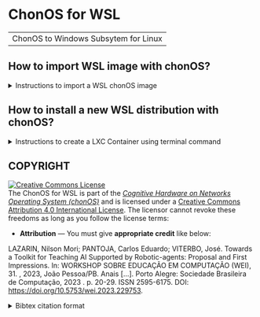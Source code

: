 # ChonOS for WSL

||
|:--:|
|ChonOS to Windows Subsytem for Linux|


## How to import WSL image with chonOS?

<details>
<summary> Instructions to import a WSL chonOS image </summary>

1. Save into DOWNLOADS folder the WSL image available at [ChonOS SourceForge Repo](https://sourceforge.net/projects/chonos/files/rc1/)
   
![image](https://github.com/chon-group/dpkg-chonos-wsl-installer/assets/32855001/7ce3dd4a-8437-4ca6-b2f0-df4947968a8f)


2. In the powershell run the commands below:

```sh
wsl --import chonOS $env:USERPROFILE\chonOS $env:USERPROFILE\Downloads\chonOS-rc1-WSL.tar.gz
wsl --distribution chonOS
```


![01](https://github.com/chon-group/dpkg-chonos-wsl-installer/assets/32855001/b33cf072-c137-4375-8a63-dfd6be6f4491)


3. Access the WebConsole using the default credentiais 

- user = root
- passwd = root
  
![02](https://github.com/chon-group/dpkg-chonos-wsl-installer/assets/32855001/054171e1-6ab2-40f5-8b23-7141ec63a701)


</details>

## How to install a new WSL distribution with chonOS?
<details>
<summary> Instructions to create a LXC Container using terminal command </summary>

1. in the powershell run the commands below:

```sh
wsl --isntall -d Debian
```

![101](https://github.com/chon-group/dpkg-chonos-wsl-installer/assets/32855001/f3631f2f-bc7c-4a04-b682-f47691465262)

2. After the installation, in the linux bash terminal, run the commands below:
```sh
echo "deb [trusted=yes] http://packages.chon.group/ chonos main" | sudo tee /etc/apt/sources.list.d/chonos.list
sudo apt update
sudo apt install chonos-wsl-installer -y
```
![image](https://github.com/chon-group/dpkg-chonos-wsl-installer/assets/32855001/978f8bde-3882-4e98-9abd-336de1dcd6bb)

3. Start the ChonOS-WSL service.
```sh
sudo chonos-wsl-start
```

4. Finally, access the WebConsole using the default credentials (user = root) (passwd = root).
![106](https://github.com/chon-group/dpkg-chonos-wsl-installer/assets/32855001/d88e0cf8-60eb-4da2-9e1f-ff2737eaf649)



</details>

## COPYRIGHT
<a rel="license" href="http://creativecommons.org/licenses/by/4.0/"><img alt="Creative Commons License" style="border-width:0" src="https://i.creativecommons.org/l/by/4.0/88x31.png" /></a><br />The ChonOS for WSL is part of the [_Cognitive Hardware on Networks Operating
System (chonOS)_](http://os.chon.group/) and is licensed under a <a rel="license" href="http://creativecommons.org/licenses/by/4.0/">Creative Commons Attribution 4.0 International License</a>. The licensor cannot revoke these freedoms as long as you follow the license terms:

* __Attribution__ — You must give __appropriate credit__ like below:

LAZARIN, Nilson Mori; PANTOJA, Carlos Eduardo; VITERBO, José. Towards a Toolkit for Teaching AI Supported by Robotic-agents: Proposal and First Impressions. In: WORKSHOP SOBRE EDUCAÇÃO EM COMPUTAÇÃO (WEI), 31. , 2023, João Pessoa/PB. Anais [...]. Porto Alegre: Sociedade Brasileira de Computação, 2023 . p. 20-29. ISSN 2595-6175. DOI: https://doi.org/10.5753/wei.2023.229753.


<details>
<summary> Bibtex citation format</summary>

```
@inproceedings{chonOS,
 author = {Nilson Lazarin and Carlos Pantoja and José Viterbo},
 title = { Towards a Toolkit for Teaching AI Supported by Robotic-agents: Proposal and First Impressions},
 booktitle = {Anais do XXXI Workshop sobre Educação em Computação},
 location = {João Pessoa/PB},
 year = {2023},
 issn = {2595-6175},
 pages = {20--29},
 publisher = {SBC},
 address = {Porto Alegre, RS, Brasil},
 doi = {10.5753/wei.2023.229753},
 url = {https://sol.sbc.org.br/index.php/wei/article/view/24887}
}

```
</details>
